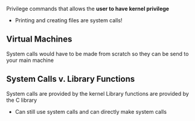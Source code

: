 Privilege commands that allows the **user to have kernel privilege**
- Printing and creating files are system calls!
## Virtual Machines
System calls would have to be made from scratch so they can be send to your main machine
## System Calls v. Library Functions
System calls are provided by the kernel
Library functions are provided by the C library
- Can still use system calls and can directly make system calls